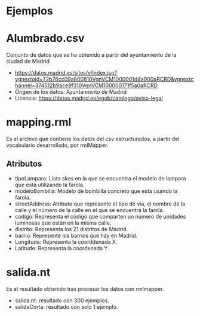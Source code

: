 # Ejemplos
# Alumbrado.csv
Conjunto de datos que se ha obtenido a partir del ayuntamiento de la ciudad de Madrid 
- https://datos.madrid.es/sites/v/index.jsp?vgnextoid=72b76cc09a800810VgnVCM1000001d4a900aRCRD&vgnextchannel=374512b9ace9f310VgnVCM100000171f5a0aRCRD
- Origen de los datos: Ayuntamiento de Madrid 
- Licencia: https://datos.madrid.es/egob/catalogo/aviso-legal

# mapping.rml
Es el archivo que contiene los datos del csv estructurados, a partir del vocabulario desarrollado, por rmlMapper.
  ## Atributos
  - tipoLampara: Lista skos en la que se encuentra el modelo de lampara que está utilizando la farola.
  - modeloBombilla: Modelo de bombilla concreto que está usando la farola.
  - streetAddress: Atributo que represente el tipo de vía, el nombre de la calle y el número de la calle en el que se encuentra la farola.
  - codigo: Representa el código que comparten un número de unidades luminosas que están en la misma calle.
  - distrito: Representa los 21 distritos de Madrid.
  - barrio: Represente los barrios que hay en Madrid.
  - Longitude: Representa la coorddenada X.
  - Latitude: Representa la coordenada Y.

# salida.nt
Es el resultado obtenido tras procesar los datos con rmlmapper.
- salida.nt: resultado con 300 ejemplos.
- salidaCorta: resultado con solo 1 ejemplo.
